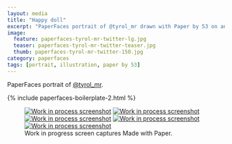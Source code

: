 ```yaml
---
layout: media
title: "Happy doll"
excerpt: "PaperFaces portrait of @tyrol_mr drawn with Paper by 53 on an iPad."
image: 
  feature: paperfaces-tyrol-mr-twitter-lg.jpg
  teaser: paperfaces-tyrol-mr-twitter-teaser.jpg
  thumb: paperfaces-tyrol-mr-twitter-150.jpg
category: paperfaces
tags: [portrait, illustration, paper by 53]
---
```


PaperFaces portrait of [@tyrol_mr](http://twitter.com/tyrol_mr).

{% include paperfaces-boilerplate-2.html %}

<figure class="third">
  <a href="{{ site.url }}/images/paperfaces-tyrol-mr-process-1-lg.jpg"><img src="{{ site.url }}/images/paperfaces-tyrol-mr-process-1-600.jpg" alt="Work in process screenshot"></a>
  <a href="{{ site.url }}/images/paperfaces-tyrol-mr-process-2-lg.jpg"><img src="{{ site.url }}/images/paperfaces-tyrol-mr-process-2-600.jpg" alt="Work in process screenshot"></a>
  <a href="{{ site.url }}/images/paperfaces-tyrol-mr-process-3-lg.jpg"><img src="{{ site.url }}/images/paperfaces-tyrol-mr-process-3-600.jpg" alt="Work in process screenshot"></a>
  <a href="{{ site.url }}/images/paperfaces-tyrol-mr-process-4-lg.jpg"><img src="{{ site.url }}/images/paperfaces-tyrol-mr-process-4-600.jpg" alt="Work in process screenshot"></a>
  <a href="{{ site.url }}/images/paperfaces-tyrol-mr-process-5-lg.jpg"><img src="{{ site.url }}/images/paperfaces-tyrol-mr-process-5-600.jpg" alt="Work in process screenshot"></a>
  <figcaption>Work in progress screen captures Made with Paper.</figcaption>
</figure>